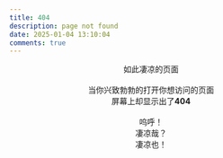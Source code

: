 ```yaml
---
title: 404
description: page not found
date: 2025-01-04 13:10:04
comments: true
---
```


<center> 如此凄凉的页面 </center>
<br>
<center> 当你兴致勃勃的打开你想访问的页面 </center>
<center> 屏幕上却显示出了<b>404</b> </center>
<br>
<center> 呜呼！ </center>
<center> 凄凉哉？ </center>
<center> 凄凉也！ </center>
